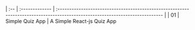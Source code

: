 | :-- | :------------- | :--------------------------------------------------------------------------------------------------------------------------- |
| 01  | Simple Quiz App     | A Simple React-js Quiz App                                           